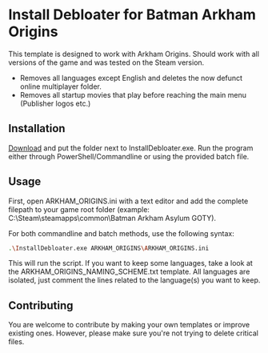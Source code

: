# Install Debloater for Batman Arkham Origins

This template is designed to work with Arkham Origins. Should work with all versions of the game and was tested on the Steam version. 
- Removes all languages except English and deletes the now defunct online multiplayer folder.
- Removes all startup movies that play before reaching the main menu (Publisher logos etc.)

## Installation

[Download](https://github.com/neatodev/InstallDebloater/blob/main/templates/ARKHAM_ORIGINS/ARKHAM_ORIGINS.zip) and put the folder next to InstallDebloater.exe. Run the program either through PowerShell/Commandline or using the provided batch file.

## Usage

First, open ARKHAM_ORIGINS.ini with a text editor and add the complete filepath to your game root folder (example: C:\Steam\steamapps\common\Batman Arkham Asylum GOTY).

For both commandline and batch methods, use the following syntax:

```bash
.\InstallDebloater.exe ARKHAM_ORIGINS\ARKHAM_ORIGINS.ini
```
This will run the script.
If you want to keep some languages, take a look at the ARKHAM_ORIGINS_NAMING_SCHEME.txt template. All languages are isolated, just comment the lines related to the language(s) you want to keep. 

## Contributing
You are welcome to contribute by making your own templates or improve existing ones. However, please make sure you're not trying to delete critical files. 